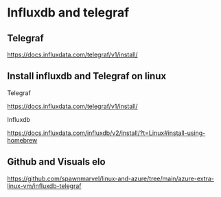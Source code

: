 

# Influxdb and telegraf

## Telegraf

https://docs.influxdata.com/telegraf/v1/install/


## Install influxdb and Telegraf on linux

Telegraf

https://docs.influxdata.com/telegraf/v1/install/


Influxdb

https://docs.influxdata.com/influxdb/v2/install/?t=Linux#install-using-homebrew

## Github and Visuals elo

https://github.com/spawnmarvel/linux-and-azure/tree/main/azure-extra-linux-vm/influxdb-telegraf

